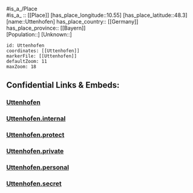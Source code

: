 ﻿---
location: [48.3,10.55] 
mapzoom: [7,12] 
mapmarker: city 
type: City
tags:
- geo/City


SpocWebEntityId: 35148
isDeleted: false
confidential: public

---
#is_a_/Place  
#is_a_ :: [[Place]] 
[has_place_longitude::10.55] 
[has_place_latitude::48.3] 
[name::Uttenhofen] 
has_place_country:: [[Germany]]  
has_place_province:: [[Bayern]]  
[Population::] 
[Unknown::] 


```leaflet
id: Uttenhofen
coordinates: [[Uttenhofen]] 
markerFile: [[Uttenhofen]] 
defaultZoom: 11 
maxZoom: 18
```


## Confidential Links & Embeds: 

### [Uttenhofen](/_public/Earth/Continent/Europe/Europe~Central/Germany/Germany~West/Bayern/counties~Bayern/Günzburg/cities~Günzburg/Ziemetshausen/City/Uttenhofen.md) 

### [Uttenhofen.internal](/_internal/Earth/Continent/Europe/Europe~Central/Germany/Germany~West/Bayern/counties~Bayern/Günzburg/cities~Günzburg/Ziemetshausen/City/Uttenhofen.internal.md) 

### [Uttenhofen.protect](/_protect/Earth/Continent/Europe/Europe~Central/Germany/Germany~West/Bayern/counties~Bayern/Günzburg/cities~Günzburg/Ziemetshausen/City/Uttenhofen.protect.md) 

### [Uttenhofen.private](/_private/Earth/Continent/Europe/Europe~Central/Germany/Germany~West/Bayern/counties~Bayern/Günzburg/cities~Günzburg/Ziemetshausen/City/Uttenhofen.private.md) 

### [Uttenhofen.personal](/_personal/Earth/Continent/Europe/Europe~Central/Germany/Germany~West/Bayern/counties~Bayern/Günzburg/cities~Günzburg/Ziemetshausen/City/Uttenhofen.personal.md) 

### [Uttenhofen.secret](/_secret/Earth/Continent/Europe/Europe~Central/Germany/Germany~West/Bayern/counties~Bayern/Günzburg/cities~Günzburg/Ziemetshausen/City/Uttenhofen.secret.md) 
